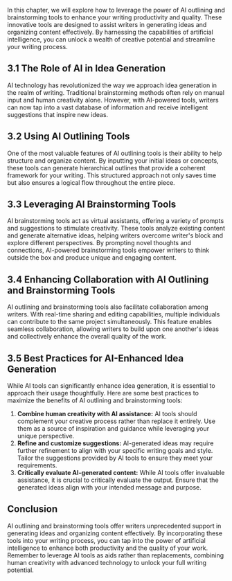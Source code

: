 
In this chapter, we will explore how to leverage the power of AI outlining and brainstorming tools to enhance your writing productivity and quality. These innovative tools are designed to assist writers in generating ideas and organizing content effectively. By harnessing the capabilities of artificial intelligence, you can unlock a wealth of creative potential and streamline your writing process.

## 3.1 The Role of AI in Idea Generation

AI technology has revolutionized the way we approach idea generation in the realm of writing. Traditional brainstorming methods often rely on manual input and human creativity alone. However, with AI-powered tools, writers can now tap into a vast database of information and receive intelligent suggestions that inspire new ideas.

## 3.2 Using AI Outlining Tools

One of the most valuable features of AI outlining tools is their ability to help structure and organize content. By inputting your initial ideas or concepts, these tools can generate hierarchical outlines that provide a coherent framework for your writing. This structured approach not only saves time but also ensures a logical flow throughout the entire piece.

## 3.3 Leveraging AI Brainstorming Tools

AI brainstorming tools act as virtual assistants, offering a variety of prompts and suggestions to stimulate creativity. These tools analyze existing content and generate alternative ideas, helping writers overcome writer's block and explore different perspectives. By prompting novel thoughts and connections, AI-powered brainstorming tools empower writers to think outside the box and produce unique and engaging content.

## 3.4 Enhancing Collaboration with AI Outlining and Brainstorming Tools

AI outlining and brainstorming tools also facilitate collaboration among writers. With real-time sharing and editing capabilities, multiple individuals can contribute to the same project simultaneously. This feature enables seamless collaboration, allowing writers to build upon one another's ideas and collectively enhance the overall quality of the work.

## 3.5 Best Practices for AI-Enhanced Idea Generation

While AI tools can significantly enhance idea generation, it is essential to approach their usage thoughtfully. Here are some best practices to maximize the benefits of AI outlining and brainstorming tools:

1. **Combine human creativity with AI assistance:** AI tools should complement your creative process rather than replace it entirely. Use them as a source of inspiration and guidance while leveraging your unique perspective.
2. **Refine and customize suggestions:** AI-generated ideas may require further refinement to align with your specific writing goals and style. Tailor the suggestions provided by AI tools to ensure they meet your requirements.
3. **Critically evaluate AI-generated content:** While AI tools offer invaluable assistance, it is crucial to critically evaluate the output. Ensure that the generated ideas align with your intended message and purpose.

## Conclusion

AI outlining and brainstorming tools offer writers unprecedented support in generating ideas and organizing content effectively. By incorporating these tools into your writing process, you can tap into the power of artificial intelligence to enhance both productivity and the quality of your work. Remember to leverage AI tools as aids rather than replacements, combining human creativity with advanced technology to unlock your full writing potential.
